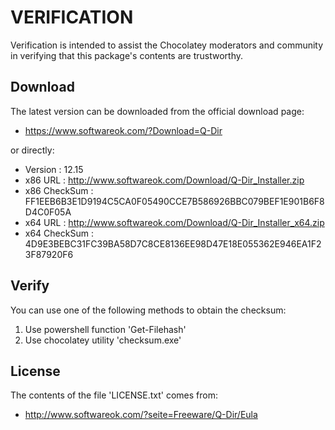 # VERIFICATION
Verification is intended to assist the Chocolatey moderators and community in verifying that this package's contents are trustworthy.

## Download
The latest version can be downloaded from the official download page:
- https://www.softwareok.com/?Download=Q-Dir

or directly:
- Version      : 12.15
- x86 URL      : http://www.softwareok.com/Download/Q-Dir_Installer.zip
- x86 CheckSum : FF1EEB6B3E1D9194C5CA0F05490CCE7B586926BBC079BEF1E901B6F8D4C0F05A
- x64 URL      : http://www.softwareok.com/Download/Q-Dir_Installer_x64.zip
- x64 CheckSum : 4D9E3BEBC31FC39BA58D7C8CE8136EE98D47E18E055362E946EA1F23F87920F6

## Verify
You can use one of the following methods to obtain the checksum:
1. Use powershell function 'Get-Filehash'
2. Use chocolatey utility 'checksum.exe'


## License
The contents of the file 'LICENSE.txt' comes from:
- http://www.softwareok.com/?seite=Freeware/Q-Dir/Eula
